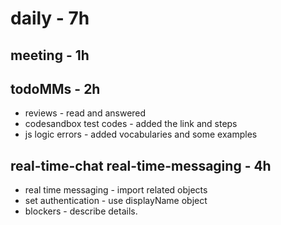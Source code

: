 # daily - 7h

## meeting - 1h

## todoMMs - 2h
* reviews - read and answered
* codesandbox test codes - added the link and steps
* js logic errors - added vocabularies and some examples 

## real-time-chat real-time-messaging - 4h
* real time messaging - import related objects
* set authentication - use displayName object
* blockers - describe details.